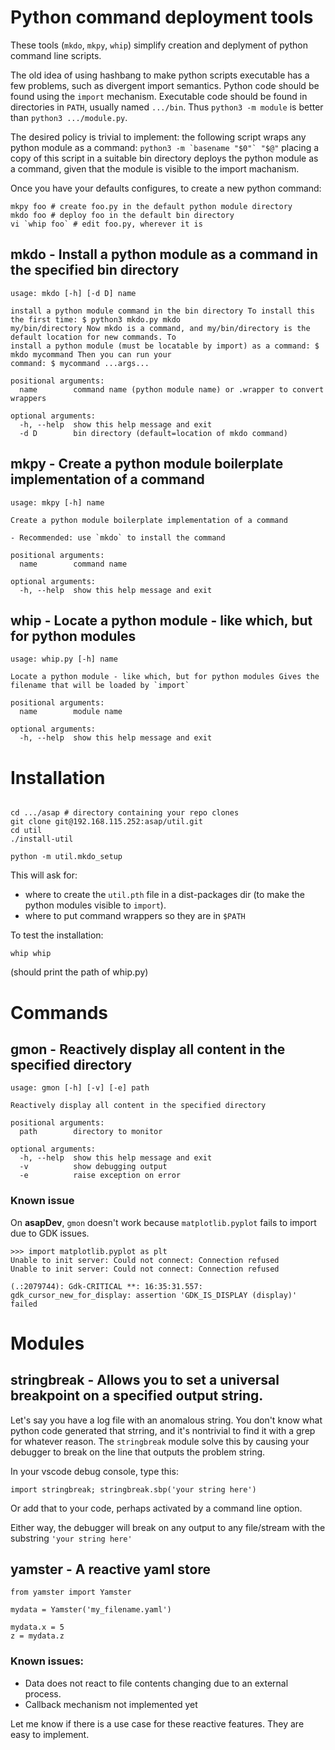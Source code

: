 # Python command deployment tools

These tools (`mkdo`, `mkpy`, `whip`) simplify creation and deplyment of python command line scripts.

The old idea of using hashbang to make python scripts executable has a few problems, such as divergent import semantics. Python code should be found using the `import` mechanism. Executable code should be found in directories in `PATH`, usually named `.../bin`. Thus `python3 -m module` is better than `python3 .../module.py`.

The desired policy is trivial to implement: the following script wraps any python module as a command: ```python3 -m `basename "$0"` "$@"``` placing a copy of this script in a suitable bin directory deploys the python module as a command, given that the module is visible to the import machanism.

Once you have your defaults configures, to create a new python command:

```
mkpy foo # create foo.py in the default python module directory
mkdo foo # deploy foo in the default bin directory
vi `whip foo` # edit foo.py, wherever it is
```

## mkdo - Install a python module as a command in the specified bin directory
```
usage: mkdo [-h] [-d D] name

install a python module command in the bin directory To install this the first time: $ python3 mkdo.py mkdo
my/bin/directory Now mkdo is a command, and my/bin/directory is the default location for new commands. To
install a python module (must be locatable by import) as a command: $ mkdo mycommand Then you can run your
command: $ mycommand ...args...

positional arguments:
  name        command name (python module name) or .wrapper to convert wrappers

optional arguments:
  -h, --help  show this help message and exit
  -d D        bin directory (default=location of mkdo command)

```

## mkpy - Create a python module boilerplate implementation of a command
```
usage: mkpy [-h] name

Create a python module boilerplate implementation of a command

- Recommended: use `mkdo` to install the command

positional arguments:
  name        command name

optional arguments:
  -h, --help  show this help message and exit

```

## whip - Locate a python module - like which, but for python modules
```
usage: whip.py [-h] name

Locate a python module - like which, but for python modules Gives the filename that will be loaded by `import`

positional arguments:
  name        module name

optional arguments:
  -h, --help  show this help message and exit
```


# Installation

```

cd .../asap # directory containing your repo clones
git clone git@192.168.115.252:asap/util.git
cd util
./install-util

python -m util.mkdo_setup
```

This will ask for:
 - where to create the `util.pth` file in a dist-packages dir (to make the python modules visible to `import`).
 - where to put command wrappers so they are in `$PATH`
 
To test the installation:
```
whip whip
```
(should print the path of whip.py)

# Commands

## gmon - Reactively display all content in the specified directory

```
usage: gmon [-h] [-v] [-e] path

Reactively display all content in the specified directory

positional arguments:
  path        directory to monitor

optional arguments:
  -h, --help  show this help message and exit
  -v          show debugging output
  -e          raise exception on error
```

### Known issue

On **asapDev**, `gmon` doesn't work because `matplotlib.pyplot` fails to import due to GDK issues.

```
>>> import matplotlib.pyplot as plt
Unable to init server: Could not connect: Connection refused
Unable to init server: Could not connect: Connection refused

(.:2079744): Gdk-CRITICAL **: 16:35:31.557: gdk_cursor_new_for_display: assertion 'GDK_IS_DISPLAY (display)' failed
```


# Modules

## stringbreak - Allows you to set a universal breakpoint on a specified output string.

Let's say you have a log file with an anomalous string. You don't know what python code generated that strring, and it's nontrivial to find it with a grep for whatever reason. The `stringbreak` module solve this by causing your debugger to break on the line that outputs the problem string.

In your vscode debug console, type this:
```
import stringbreak; stringbreak.sbp('your string here')
```

Or add that to your code, perhaps activated by a command line option.

Either way, the debugger will break on any output to any file/stream with the substring `'your string here'`


## yamster - A reactive yaml store

```
from yamster import Yamster

mydata = Yamster('my_filename.yaml')

mydata.x = 5
z = mydata.z
```

### Known issues:

- Data does not react to file contents changing due to an external process.
- Callback mechanism not implemented yet

Let me know if there is a use case for these reactive features. They are easy to implement.
